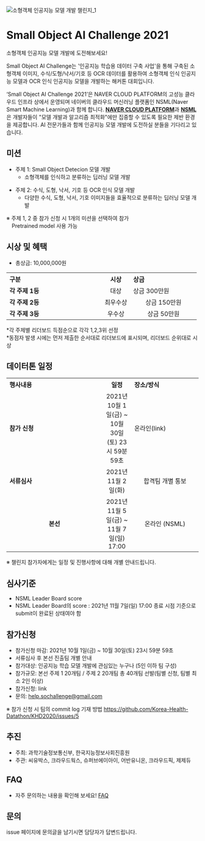 ![소형객체 인공지능 모델 개발 챌린지_1](https://user-images.githubusercontent.com/90318314/132815665-1ab30e75-a877-45d4-9acb-aeb1c7482fcf.jpg)
# Small Object AI Challenge 2021
소형객체 인공지능 모델 개발에 도전해보세요! <p>
Small Object AI Challenge는 '인공지능 학습용 데이터 구축 사업'을 통해 구축된 소형객체 이미지, 수식/도형/낙서/기호 등 OCR 데이터를 활용하여 소형객체 인식 인공지능 모델과 OCR 인식 인공지능 모델을 개발하는 해커톤 대회입니다. <p>
‘Small Object AI Challenge 2021’은 NAVER CLOUD PLATFORM의 고성능 클라우드 인프라 상에서 운영되며 네이버의 클라우드 머신러닝 플랫폼인 NSML(Naver Smart Machine Learning)과 함께 합니다. <strong>[NAVER CLOUD PLATFORM](https://www.ncloud.com/)</strong>과 <strong>[NSML](https://ai.nsml.navercorp.com/intro)</strong>은 개발자들이 "모델 개발과 알고리즘 최적화"에만 집중할 수 있도록 필요한 제반 환경을 제공합니다. 
AI 전문가들과 함께 인공지능 모델 개발에 도전하실 분들을 기다리고 있습니다.
<br>  
  
## 미션
- 주제 1: Small Object Detecion 모델 개발
  - 소형객체를 인식하고 분류하는 딥러닝 모델 개발<p>
- 주제 2: 수식, 도형, 낙서, 기호 등 OCR 인식 모델 개발
  - 다양한 수식, 도형, 낙서, 기호 이미지들을 효율적으로 분류하는 딥러닝 모델 개발<p>
  
※ 주제 1, 2 중 참가 신청 시 1개의 미션을 선택하여 참가<br>
&emsp;Pretrained model 사용 가능
   
## 시상 및 혜택
- 총상금: 10,000,000원<br>

<table class="tbl_prize">
  <tr>
    <th style="text-align:left;width:50%">구분</th>
    <th style="text-align:center;width:15%">시상</th>
        <th style="text-align:left;width:35%">상금</th>
  </tr>
  <tr>
    <td>
      <strong>각 주제 1등</strong><br>
    </td>
    <td align=center> 대상 </td>
    <td> 상금 300만원 </td>
  </tr>
    <tr>
    <td>
      <strong>각 주제 2등</strong><br>
    </td>
    <td style="text-align:center"> 최우수상</td>
        <td align=center> 상금 150만원 </td>
   </tr>
      <tr>
    <td>
      <strong>각 주제 3등</strong><br>
    </td>
    <td style="text-align:center">우수상</td>
        <td align=center> 상금 50만원 </td>
   </tr>

</table>
*각 주제별 리더보드 득점순으로 각각 1,2,3위 선정<br>
*동점자 발생 시에는 먼저 제출한 순서대로 리더보드에 표시되며, 리더보드 순위대로 시상

   
## 데이터톤 일정
<table class="tbl_schedule">
  <tr>
    <th style="text-align:left;width:50%">행사내용</th>
    <th style="text-align:center;width:15%">일정</th>
        <th style="text-align:left;width:35%">장소/방식</th>
  </tr>
  <tr>
    <td>
      <strong>참가 신청</strong><br>
    </td>
    <td style="text-align:center"> 2021년 10월 1일(금) ~ 10월 30일(토) 23시 59분 59초</td>
    <td> 온라인(link) </td>
  </tr>
    <tr>
    <td>
      <strong>서류심사</strong><br>
    </td>
    <td style="text-align:center">2021년 11월 2일(화)</td>
        <td align=center> 합격팀 개별 통보
    </td>
   </tr>
     <tr>
    <td align=center>
      <strong>본선</strong><br>
    </td>
    <td style="text-align:center">2021년 11월 5일(금) ~ 11월 7일(일) 17:00</td>
 <td align=center> 온라인 (NSML)
    </td>
   </tr>
</table>
※ 챌린지 참가자에게는 일정 및 진행사항에 대해 개별 안내드립니다.<br>


## 심사기준
- NSML Leader Board score
- NSML Leader Board의 score : 2021년 11월 7일(일) 17:00 종료 시점 기준으로 submit이 완료된 상태여야 함

## 참가신청
- 참가신청 마감: 2021년 10월 1일(금) ~ 10월 30일(토) 23시 59분 59초
- 서류심사 후 본선 진출팀 개별 안내
- 참가대상: 인공지능 학습 모델 개발에 관심있는 누구나 (5인 이하 팀 구성)
- 참가규모: 본선 주제 1 20개팀 / 주제 2 20개팀 총 40개팀 선발(팀별 신청, 팀별 최소 2인 이상)
- 참가신청: link
- 문의: help.sochallenge@gmail.com 

※ 참가 신청 시 팀의 commit log 기재 방법 https://github.com/Korea-Health-Datathon/KHD2020/issues/5

## 추진
- 주최: 과학기술정보통신부, 한국지능정보사회진흥원
- 주관: 씨유박스, 크라우드웍스, 슈퍼브에이아이, 어반유니온, 크라우드픽, 제제듀

## FAQ
- 자주 문의하는 내용을 확인해 보세요! [FAQ](https://github.com/DatathonInfo/SOChallenge/issues)

## 문의
issue 페이지에 문의글을 남기시면 담당자가 답변드립니다. <br>
